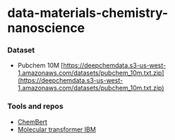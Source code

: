 # data-materials-chemistry-nanoscience

### Dataset

* Pubchem 10M [https://deepchemdata.s3-us-west-1.amazonaws.com/datasets/pubchem_10m.txt.zip](https://deepchemdata.s3-us-west-1.amazonaws.com/datasets/pubchem_10m.txt.zip)


### Tools and repos

* [ChemBert](https://github.com/seyonechithrananda/bert-loves-chemistry)
* [Molecular transformer IBM](https://github.com/pschwllr/MolecularTransformer)
